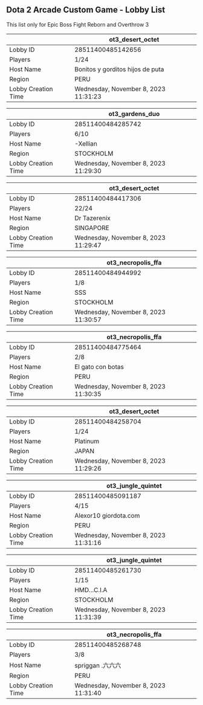 ## Dota 2 Arcade Custom Game - Lobby List

This list only for Epic Boss Fight Reborn and Overthrow 3

|  | ot3_desert_octet |
| ------ | ------ |
| Lobby ID | 28511400485142656 |
| Players | 1/24 |
| Host Name | Bonitos y gorditos hijos de puta |
| Region | PERU |
| Lobby Creation Time | Wednesday, November 8, 2023 11:31:23 |


|  | ot3_gardens_duo |
| ------ | ------ |
| Lobby ID | 28511400484285742 |
| Players | 6/10 |
| Host Name | -Xellian |
| Region | STOCKHOLM |
| Lobby Creation Time | Wednesday, November 8, 2023 11:29:30 |


|  | ot3_desert_octet |
| ------ | ------ |
| Lobby ID | 28511400484417306 |
| Players | 22/24 |
| Host Name | Dr Tazerenix |
| Region | SINGAPORE |
| Lobby Creation Time | Wednesday, November 8, 2023 11:29:47 |


|  | ot3_necropolis_ffa |
| ------ | ------ |
| Lobby ID | 28511400484944992 |
| Players | 1/8 |
| Host Name | SSS |
| Region | STOCKHOLM |
| Lobby Creation Time | Wednesday, November 8, 2023 11:30:57 |


|  | ot3_necropolis_ffa |
| ------ | ------ |
| Lobby ID | 28511400484775464 |
| Players | 2/8 |
| Host Name | El gato con botas |
| Region | PERU |
| Lobby Creation Time | Wednesday, November 8, 2023 11:30:35 |


|  | ot3_desert_octet |
| ------ | ------ |
| Lobby ID | 28511400484258704 |
| Players | 1/24 |
| Host Name | Platinum |
| Region | JAPAN |
| Lobby Creation Time | Wednesday, November 8, 2023 11:29:26 |


|  | ot3_jungle_quintet |
| ------ | ------ |
| Lobby ID | 28511400485091187 |
| Players | 4/15 |
| Host Name | Alexor10 giordota.com |
| Region | PERU |
| Lobby Creation Time | Wednesday, November 8, 2023 11:31:16 |


|  | ot3_jungle_quintet |
| ------ | ------ |
| Lobby ID | 28511400485261730 |
| Players | 1/15 |
| Host Name | HMD...C.I.A |
| Region | STOCKHOLM |
| Lobby Creation Time | Wednesday, November 8, 2023 11:31:39 |


|  | ot3_necropolis_ffa |
| ------ | ------ |
| Lobby ID | 28511400485268748 |
| Players | 3/8 |
| Host Name | spriggan .六六六 |
| Region | PERU |
| Lobby Creation Time | Wednesday, November 8, 2023 11:31:40 |


